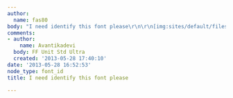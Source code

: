 ```yaml
---
author:
  name: fas80
body: "I need identify this font please\r\n\r\n[img:sites/default/files/old-images/ROJAS_4984.jpg]"
comments:
- author:
    name: Avantikadevi
  body: FF Unit Std Ultra
  created: '2013-05-28 17:40:10'
date: '2013-05-28 16:52:53'
node_type: font_id
title: I need identify this font please

---
```

